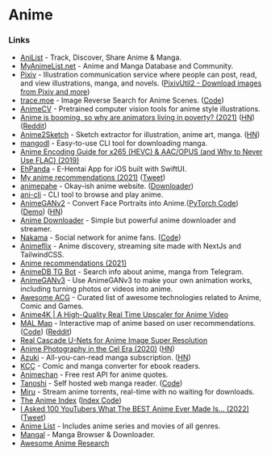 # Anime



### Links[​](https://wiki.nikiv.dev/art/anime#links) <a href="#links" id="links"></a>

* [AniList](https://anilist.co/) - Track, Discover, Share Anime & Manga.
* [MyAnimeList.net](https://myanimelist.net/) - Anime and Manga Database and Community.
* [Pixiv](https://www.pixiv.net/en/) - Illustration communication service where people can post, read, and view illustrations, manga, and novels. ([PixivUtil2 - Download images from Pixiv and more](https://github.com/Nandaka/PixivUtil2))
* [trace.moe](https://trace.moe/) - Image Reverse Search for Anime Scenes. ([Code](https://github.com/soruly/trace.moe))
* [AnimeCV](https://github.com/kosuke1701/AnimeCV) - Pretrained computer vision tools for anime style illustrations.
* [Anime is booming, so why are animators living in poverty? (2021)](https://www.nytimes.com/2021/02/24/business/japan-anime.html) ([HN](https://news.ycombinator.com/item?id=26275488)) ([Reddit](https://www.reddit.com/r/television/comments/ltulz1/anime\_is\_booming\_so\_why\_are\_animators\_living\_in/))
* [Anime2Sketch](https://github.com/Mukosame/Anime2Sketch) - Sketch extractor for illustration, anime art, manga. ([HN](https://news.ycombinator.com/item?id=27070838))
* [mangodl](https://github.com/Gyro7/mangodl) - Easy-to-use CLI tool for downloading manga.
* [Anime Encoding Guide for x265 (HEVC) & AAC/OPUS (and Why to Never Use FLAC) (2019)](https://kokomins.wordpress.com/2019/10/10/anime-encoding-guide-for-x265-and-why-to-never-use-flac/)
* [EhPanda](https://github.com/tatsuz0u/EhPanda) - E-Hentai App for iOS built with SwiftUI.
* [My anime recommendations (2021)](https://noahpinion.substack.com/p/my-anime-recommendations) ([Tweet](https://twitter.com/Noahpinion/status/1434059309516673024))
* [animepahe](https://animepahe.com/) - Okay-ish anime website. ([Downloader](https://github.com/sreekaransrinath/animedownloader))
* [ani-cli](https://github.com/pystardust/ani-cli) - CLI tool to browse and play anime.
* [AnimeGANv2](https://tachibanayoshino.github.io/AnimeGANv2/) - Convert Face Portraits into Anime.([PyTorch Code](https://github.com/bryandlee/animegan2-pytorch)) ([Demo](https://huggingface.co/spaces/akhaliq/AnimeGANv2)) ([HN](https://news.ycombinator.com/item?id=29162248))
* [Anime Downloader](https://github.com/anime-dl/anime-downloader) - Simple but powerful anime downloader and streamer.
* [Nakama](https://nakama.social/) - Social network for anime fans. ([Code](https://github.com/nicolasparada/nakama))
* [Animeflix](https://github.com/chirag-droid/animeflix) - Anime discovery, streaming site made with NextJs and TailwindCSS.
* [Anime recommendations (2021)](https://twitter.com/dan\_abramov/status/1470493215371505670)
* [AnimeDB TG Bot](https://github.com/ArnabXD/AnimeDB-tgbot) - Search info about anime, manga from Telegram.
* [AnimeGANv3](https://github.com/TachibanaYoshino/AnimeGANv3) - Use AnimeGANv3 to make your own animation works, including turning photos or videos into anime.
* [Awesome ACG](https://github.com/soruly/awesome-acg) - Curated list of awesome technologies related to Anime, Comic and Games.
* [Anime4K | A High-Quality Real Time Upscaler for Anime Video](https://github.com/bloc97/Anime4K)
* [MAL Map](https://www.malmap.net/) - Interactive map of anime based on user recommendations. ([Code](https://github.com/platers/MAL-Map)) ([Reddit](https://www.reddit.com/r/dataisbeautiful/comments/s3jybi/oc\_an\_interactive\_map\_of\_anime\_based\_on\_user/))
* [Real Cascade U-Nets for Anime Image Super Resolution](https://github.com/bilibili/ailab/blob/main/Real-CUGAN/README\_EN.md)
* [Anime Photography in the Cel Era (2020)](https://alexswak.tumblr.com/post/630061631289835520/cel-anime-photography) ([HN](https://news.ycombinator.com/item?id=30403219))
* [Azuki](https://www.azuki.co/) - All-you-can-read manga subscription. ([HN](https://news.ycombinator.com/item?id=30804169))
* [KCC](https://github.com/ciromattia/kcc) - Comic and manga converter for ebook readers.
* [Animechan](https://github.com/rocktimsaikia/anime-chan) - Free rest API for anime quotes.
* [Tanoshi](https://faldez.github.io/tanoshi/) - Self hosted web manga reader. ([Code](https://github.com/faldez/tanoshi))
* [Miru](https://github.com/ThaUnknown/miru) - Stream anime torrents, real-time with no waiting for downloads.
* [The Anime Index](https://piracy.moe/) ([Index Code](https://github.com/ranimepiracy/index))
* [I Asked 100 YouTubers What The BEST Anime Ever Made Is... (2022)](https://www.youtube.com/watch?v=D5iOt8pVw2A) ([Tweet](https://twitter.com/TheAn1meMan/status/1525914159153442816))
* [Anime List](https://github.com/An3sha/Anime-List) - Includes anime series and movies of all genres.
* [Mangal](https://github.com/metafates/mangal) - Manga Browser & Downloader.
* [Awesome Anime Research](https://github.com/SerialLain3170/AwesomeAnimeResearch)
